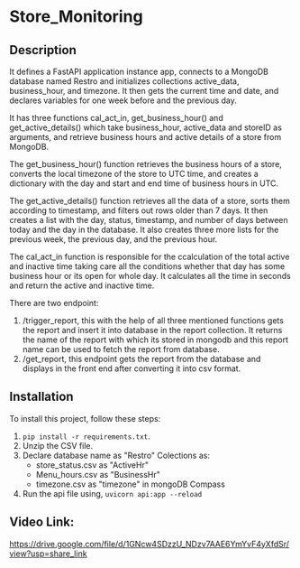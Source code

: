 # Store_Monitoring

## Description

It defines a FastAPI application instance app, connects to a MongoDB database named Restro and initializes collections active_data, business_hour, and timezone. It then gets the current time and date, and declares variables for one week before and the previous day.

It has three functions cal_act_in, get_business_hour() and get_active_details() which take business_hour, active_data and storeID as arguments, and retrieve business hours and active details of a store from MongoDB.

The get_business_hour() function retrieves the business hours of a store, converts the local timezone of the store to UTC time, and creates a dictionary with the day and start and end time of business hours in UTC.

The get_active_details() function retrieves all the data of a store, sorts them according to timestamp, and filters out rows older than 7 days. It then creates a list with the day, status, timestamp, and number of days between today and the day in the database. It also creates three more lists for the previous week, the previous day, and the previous hour.

The cal_act_in function is responsible for the ccalculation of the total active and inactive time taking care all the conditions whether that day has some business hour or its open for whole day. It calculates all the time in seconds and return the active and inactive time.

There are two endpoint:
1. /trigger_report, this with the help of all three mentioned functions gets the report and insert it into database in the report collection. It returns the name of the report with which its stored in mongodb and this report name can be used to fetch the report from database.
2. /get_report, this endpoint gets the report from the database and displays in the front end after converting it into csv format.

## Installation

To install this project, follow these steps:

1. `pip install -r requirements.txt`.
3. Unzip the CSV file.
2. Declare database name as "Restro"
   Colections as:
    - store_status.csv as "ActiveHr"
    - Menu_hours.csv as "BusinessHr"
    - timezone.csv as "timezone"  in mongoDB Compass
3. Run the api file using,
    `uvicorn api:app --reload`

## Video Link:
https://drive.google.com/file/d/1GNcw4SDzzU_NDzv7AAE6YmYvF4yXfdSr/view?usp=share_link
